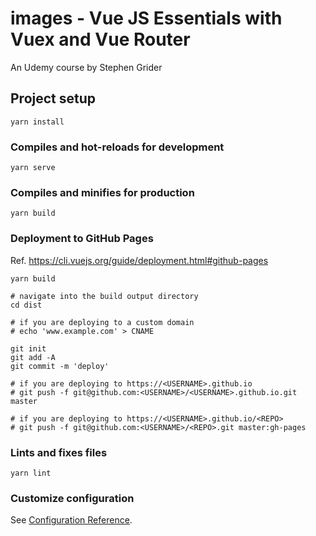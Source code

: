 # images - Vue JS Essentials with Vuex and Vue Router

An Udemy course by Stephen Grider

## Project setup
```
yarn install
```

### Compiles and hot-reloads for development
```
yarn serve
```

### Compiles and minifies for production
```
yarn build
```
### Deployment to GitHub Pages
Ref. https://cli.vuejs.org/guide/deployment.html#github-pages

```
yarn build

# navigate into the build output directory
cd dist

# if you are deploying to a custom domain
# echo 'www.example.com' > CNAME

git init
git add -A
git commit -m 'deploy'

# if you are deploying to https://<USERNAME>.github.io
# git push -f git@github.com:<USERNAME>/<USERNAME>.github.io.git master

# if you are deploying to https://<USERNAME>.github.io/<REPO>
# git push -f git@github.com:<USERNAME>/<REPO>.git master:gh-pages
```

### Lints and fixes files
```
yarn lint
```

### Customize configuration
See [Configuration Reference](https://cli.vuejs.org/config/).
